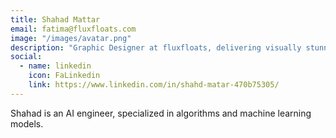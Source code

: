 ```yaml
---
title: Shahad Mattar
email: fatima@fluxfloats.com
image: "/images/avatar.png"
description: "Graphic Designer at fluxfloats, delivering visually stunning branding and digital design solutions."
social:
  - name: linkedin
    icon: FaLinkedin
    link: https://www.linkedin.com/in/shahd-matar-470b75305/
---
```


Shahad is an AI engineer, specialized in algorithms and machine learning models.